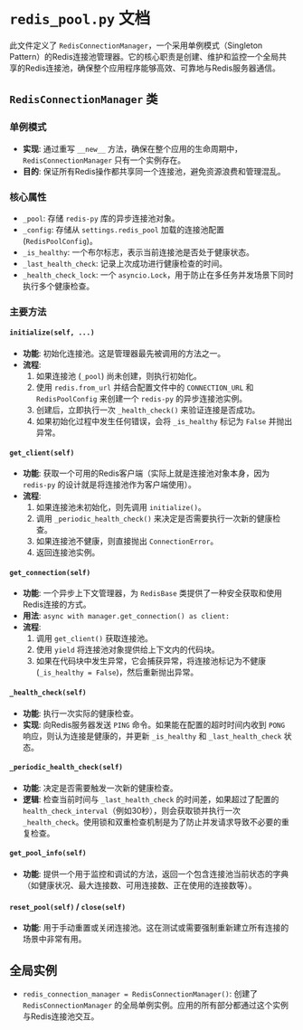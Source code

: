 # `redis_pool.py` 文档

此文件定义了 `RedisConnectionManager`，一个采用单例模式（Singleton Pattern）的Redis连接池管理器。它的核心职责是创建、维护和监控一个全局共享的Redis连接池，确保整个应用程序能够高效、可靠地与Redis服务器通信。

## `RedisConnectionManager` 类

### 单例模式
- **实现**: 通过重写 `__new__` 方法，确保在整个应用的生命周期中，`RedisConnectionManager` 只有一个实例存在。
- **目的**: 保证所有Redis操作都共享同一个连接池，避免资源浪费和管理混乱。

### 核心属性
- `_pool`: 存储 `redis-py` 库的异步连接池对象。
- `_config`: 存储从 `settings.redis_pool` 加载的连接池配置 (`RedisPoolConfig`)。
- `_is_healthy`: 一个布尔标志，表示当前连接池是否处于健康状态。
- `_last_health_check`: 记录上次成功进行健康检查的时间。
- `_health_check_lock`: 一个 `asyncio.Lock`，用于防止在多任务并发场景下同时执行多个健康检查。

### 主要方法

#### `initialize(self, ...)`
- **功能**: 初始化连接池。这是管理器最先被调用的方法之一。
- **流程**:
    1.  如果连接池 (`_pool`) 尚未创建，则执行初始化。
    2.  使用 `redis.from_url` 并结合配置文件中的 `CONNECTION_URL` 和 `RedisPoolConfig` 来创建一个 `redis-py` 的异步连接池实例。
    3.  创建后，立即执行一次 `_health_check()` 来验证连接是否成功。
    4.  如果初始化过程中发生任何错误，会将 `_is_healthy` 标记为 `False` 并抛出异常。

#### `get_client(self)`
- **功能**: 获取一个可用的Redis客户端（实际上就是连接池对象本身，因为 `redis-py` 的设计就是将连接池作为客户端使用）。
- **流程**:
    1.  如果连接池未初始化，则先调用 `initialize()`。
    2.  调用 `_periodic_health_check()` 来决定是否需要执行一次新的健康检查。
    3.  如果连接池不健康，则直接抛出 `ConnectionError`。
    4.  返回连接池实例。

#### `get_connection(self)`
- **功能**: 一个异步上下文管理器，为 `RedisBase` 类提供了一种安全获取和使用Redis连接的方式。
- **用法**: `async with manager.get_connection() as client:`
- **流程**: 
    1.  调用 `get_client()` 获取连接池。
    2.  使用 `yield` 将连接池对象提供给上下文内的代码块。
    3.  如果在代码块中发生异常，它会捕获异常，将连接池标记为不健康 (`_is_healthy = False`)，然后重新抛出异常。

#### `_health_check(self)`
- **功能**: 执行一次实际的健康检查。
- **实现**: 向Redis服务器发送 `PING` 命令。如果能在配置的超时时间内收到 `PONG` 响应，则认为连接是健康的，并更新 `_is_healthy` 和 `_last_health_check` 状态。

#### `_periodic_health_check(self)`
- **功能**: 决定是否需要触发一次新的健康检查。
- **逻辑**: 检查当前时间与 `_last_health_check` 的时间差，如果超过了配置的 `health_check_interval`（例如30秒），则会获取锁并执行一次 `_health_check`。使用锁和双重检查机制是为了防止并发请求导致不必要的重复检查。

#### `get_pool_info(self)`
- **功能**: 提供一个用于监控和调试的方法，返回一个包含连接池当前状态的字典（如健康状况、最大连接数、可用连接数、正在使用的连接数等）。

#### `reset_pool(self)` / `close(self)`
- **功能**: 用于手动重置或关闭连接池。这在测试或需要强制重新建立所有连接的场景中非常有用。

## 全局实例

- `redis_connection_manager = RedisConnectionManager()`: 创建了 `RedisConnectionManager` 的全局单例实例。应用的所有部分都通过这个实例与Redis连接池交互。
